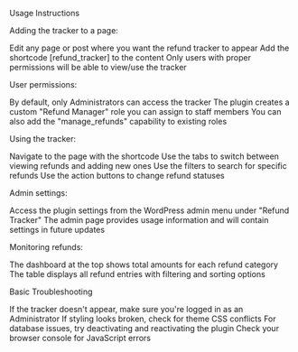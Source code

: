 Usage Instructions

Adding the tracker to a page:

Edit any page or post where you want the refund tracker to appear
Add the shortcode [refund_tracker] to the content
Only users with proper permissions will be able to view/use the tracker


User permissions:

By default, only Administrators can access the tracker
The plugin creates a custom "Refund Manager" role you can assign to staff members
You can also add the "manage_refunds" capability to existing roles


Using the tracker:

Navigate to the page with the shortcode
Use the tabs to switch between viewing refunds and adding new ones
Use the filters to search for specific refunds
Use the action buttons to change refund statuses


Admin settings:

Access the plugin settings from the WordPress admin menu under "Refund Tracker"
The admin page provides usage information and will contain settings in future updates


Monitoring refunds:

The dashboard at the top shows total amounts for each refund category
The table displays all refund entries with filtering and sorting options



Basic Troubleshooting

If the tracker doesn't appear, make sure you're logged in as an Administrator
If styling looks broken, check for theme CSS conflicts
For database issues, try deactivating and reactivating the plugin
Check your browser console for JavaScript errors
